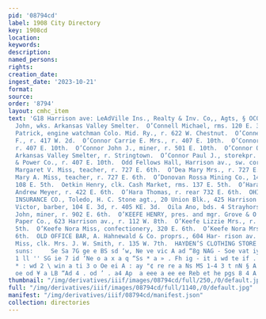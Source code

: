 ```yaml
---
pid: '08794cd'
label: 1908 City Directory
key: 1908cd
location: 
keywords: 
description: 
named_persons: 
rights: 
creation_date: 
ingest_date: '2023-10-21'
format: 
source: 
order: '8794'
layout: cmhc_item
text: 'G18 Harrison ave: LeAdVille Ins., Realty & Inv. Co,, Agts, § OCOD OLD  O’Connell
  John, wks. Arkansas Valley Smelter.  O’Connell Michael, rms. 120 E. 3d.  O’Connell
  Patrick, engine watchman Colo. Mid. Ry., r. 622 W. Chestnut.  O’Connell Patrick
  F., r. 417 W. 2d.  O’Connor Carrie E. Mrs., r. 407 E. 10th.  O’Connor James E.,
  r. 407 E. 10th.  O’Connor John J., miner, r. 501 E. 10th.  O’Connor Oliver M., wks.
  Arkansas Valley Smelter, r. Stringtown.  O’Connor Paul J., storekpr. Leadville Light
  & Power Co., r. 407 E. 10th.  Odd Fellows Hall, Harrison av., sw. cor. 8th.  O’Dea
  Margaret V. Miss, teacher, r. 727 E. 6th.  O’Dea Mary Mrs., r. 727 E. 6th.  O’Dea
  Mary A. Miss, teacher, r. 727 E. 6th.  O’Donovan Rossa Mining Co., 14 Chicago Bldg.,
  108 E. 5th.  Oetkin Henry, clk. Cash Market, rms. 137 E. 5th.  O’Hara Hugh, clk.
  Andrew Meyer, r. 422 E. 6th.  O’Hara Thomas, r. rear 732 E. 6th.  OHIO GERMAN FIRE
  INSURANCE CO., Toledo, H. C. Stone agt., 20 Union Blk., 425 Harrison av.  Ohman
  Victor, barber, 104 E. 3d, r. 405 KE. 3d.  Oila Ano, bds. 4 Strayhorse rd.  O’Kane
  John, miner, r. 902 E. 6th.  O’KEEFE HENRY, pres. and mgr. Grove & O’Keefe Wall
  Paper Co., 623 Harrison av., r. 112 W. 8th.  O’Keefe Lizzie Mrs., r. rear 223 E.
  5th.  O’Keefe Nora Miss, confectionery, 320 E. 6th.  O’Keefe Nora Mrs., r. 318 E.
  6th.  OLD OFFICE BAR, A. Hahnewald & Co. proprs., 604 Har- rison av.  Oldham Clarice
  Miss, clk. Mrs. J. W. Smith, r. 135 W. 7th.  HAYDEN’S CLOTHING STORE sco. ine co''s
  suns:     Se Sa 7G ge e BS sd ‘w, Ne ve vic A ad “8g NAG - Soe vat iy ws «Ae Gam
  1 ll '' SG ie 7 id ‘Ne o a x a q “Ss * a » . Fh ig - it i wd te if . me aN th a
  * : wd 2 \ win a ti 3 o Oe ei A : ay "¢ re re a Ns MS 1-4 3 t nN § A y * g fe ~“)
  oe od ¥ a LB “Ad 4 . od ’ . a4 Ap  a eee a ee ee Reb et he pgs 8 4 A ee A agi '
thumbnail: "/img/derivatives/iiif/images/08794cd/full/250,/0/default.jpg"
full: "/img/derivatives/iiif/images/08794cd/full/1140,/0/default.jpg"
manifest: "/img/derivatives/iiif/08794cd/manifest.json"
collection: directories
---
```

